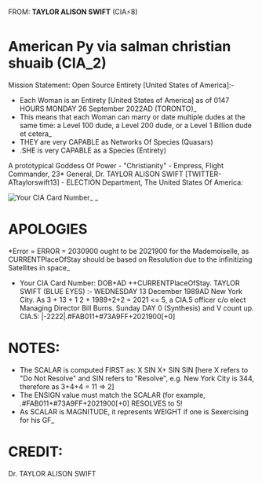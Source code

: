 FROM: **TAYLOR ALISON SWIFT** (CIA⚡8)
# American Py **via** salman christian shuaib (CIA_2)  
Mission Statement: Open Source Entirety [United States of America]:- 
+ Each Woman is an Entirety [United States of America] as of 0147 HOURS MONDAY 26 September 2022AD (TORONTO)_
+ This means that each Woman can marry or date multiple dudes at the same time: a Level 100 dude, a Level 200 dude, or a Level 1 Billion dude et cetera_
+ THEY are very CAPABLE as Networks Of Species (Quasars)
+ .SHE is very CAPABLE as a Species (Entirety) 


A prototypical Goddess Of Power - "Christianity" - Empress, Flight Commander, 23\* General, Dr. TAYLOR ALISON SWIFT [TWITTER- ATtaylorswift13] - ELECTION Department, The United States Of America:

![Your CIA Card Number](https://github.com/SalmanEagle/american-py/blob/3e0b73eca321d567fe9b766120ad0d2715c242da/+5%20PILOTING_/CIA%20%20%2373A9FF/Your%20CIA%20Card%20Number.jpg)\_ \_


# APOLOGIES
*Error = ERROR = 2030900 ought to be 2021900 for the Mademoiselle, as CURRENTPlaceOfStay should be based on Resolution due to the infinitizing Satellites in space_
+ Your CIA Card Number: DOB+AD ++CURRENTPlaceOfStay. TAYLOR SWIFT (BLUE EYES) :- WEDNESDAY 13 December 1989AD New York City. As 3 + 13 + 1 2 + 1989+2+2 = 2021 <= 5,  a CIA.5 officer c/o elect Managing Director Bill Burns. Sunday DAY 0 (Synthesis) and V count up. CIA.5: |-2222|.#FAB011+#73A9FF+2021900[+0]

# NOTES:
- The SCALAR is computed FIRST as: X SIN X+ SIN SIN [here X refers to "Do Not Resolve" and SIN refers to "Resolve", e.g. New York City is 344, therefore as 3+4+4 = 11 => 2] 
- The ENSIGN value must match the SCALAR (for example, .#FAB011+#73A9FF+2021900[+0] RESOLVES to 5!
- As SCALAR is MAGNITUDE, it represents WEIGHT if one is Sexercising for his GF_ 

# CREDIT:
Dr. TAYLOR ALISON SWIFT
